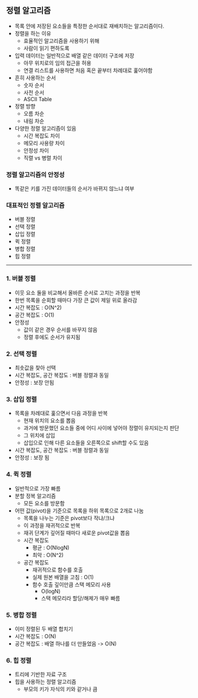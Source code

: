 ## 정렬 알고리즘
- 목록 안에 저장된 요소들을 특정한 순서대로 재배치하는 알고리즘이다.
- 정렬을 하는 이유
  - 효율적인 알고리즘을 사용하기 위해
  - 사람이 읽기 편하도록
- 입력 데이터는 일반적으로 배열 같은 데이터 구조에 저장
  - 아무 위치로의 임의 접근을 허용
  - 연결 리스트를 사용하면 처음 혹은 끝부터 차례대로 훑어야함
- 흔히 사용하는 순서
  - 숫자 순서
  - 사전 순서
  - ASCII Table
- 정렬 방향
  - 오름 차순
  - 내림 차순
- 다양한 정렬 알고리즘이 있음
  - 시간 복잡도 차이
  - 메모리 사용량 차이
  - 안정성 차이
  - 직렬 vs 병렬 차이

### 정렬 알고리즘의 안정성
- 똑같은 키를 가진 데이터들의 순서가 바뀌지 않느냐 여부

### 대표적인 정렬 알고리즘
- 버블 정렬
- 선택 정렬
- 삽입 정렬
- 퀵 정렬
- 병합 정렬
- 힙 정렬
---
### 1. 버블 정렬
  - 이웃 요소 둘을 비교해서 올바른 순서로 고치는 과정을 반복
  - 한번 목록을 순회할 때마다 가장 큰 값이 제일 위로 올라감
  - 시간 복잡도 : O(N^2)
  - 공간 복잡도 : O(1)
  - 안정성
    - 값이 같은 경우 순서를 바꾸지 않음
    - 정렬 후에도 순서가 유지됨

### 2. 선택 정렬
  - 최솟값을 찾아 선택
  - 시간 복잡도, 공간 복잡도 : 버블 정렬과 동일
  - 안정성 : 보장 안됨

### 3. 삽입 정렬
  - 목록을 차례대로 훑으면서 다음 과정을 반복
    - 현재 위치의 요소를 뽑음
    - 과거에 방문했던 요소들 중에 어디 사이에 넣어야 정렬이 유지되는지 판단
    - 그 위치에 삽입
    - 삽입으로 인해 다른 요소들을 오른쪽으로 shift할 수도 있음
  - 시간 복잡도, 공간 복잡도 : 버블 정렬과 동일
  - 안정성 : 보장 됨

### 4. 퀵 정렬
  - 일반적으로 가장 빠름
  - 분할 정복 알고리즘
    - 모든 요소를 방문함
  - 어떤 값(pivot)을 기준으로 목록을 하위 목록으로 2개로 나눔
    - 목록을 나누는 기준은 pivot보다 작냐/크냐
    - 이 과정을 재귀적으로 반복
    - 재귀 단계가 깊어질 때마다 새로운 pivot값을 뽑음
    - 시간 복잡도
      - 평균 : O(NlogN)
      - 최악 : O(N^2)
    - 공간 복잡도
      - 재귀적으로 함수를 호출
      - 실제 원본 배열을 고침 : O(1)
      - 함수 호출 깊이만큼 스택 메모리 사용
        - O(logN)
        - 스택 메모리라 할당/해제가 매우 빠름

### 5. 병합 정렬
  - 이미 정렬된 두 배열 합치기
  - 시간 복잡도 : O(N)
  - 공간 복잡도 : 배열 하나를 더 만들었음 -> O(N)

### 6. 힙 정렬
  - 트리에 기반한 자료 구조
  - 힙을 사용하는 정렬 알고리즘
    - 부모의 키가 자식의 키와 같거나 큼
    